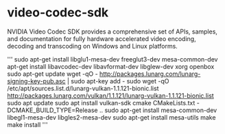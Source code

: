 # video-codec-sdk
NVIDIA Video Codec SDK provides a comprehensive set of APIs, samples, and documentation for fully hardware accelerated video encoding, decoding and transcoding on Windows and Linux platforms.


'''
sudo apt-get install libglu1-mesa-dev freeglut3-dev mesa-common-dev
apt-get install libavcodec-dev libavformat-dev libglew-dev xorg openbox
sudo apt-get update
wget -qO - http://packages.lunarg.com/lunarg-signing-key-pub.asc | sudo apt-key add -
sudo wget -qO /etc/apt/sources.list.d/lunarg-vulkan-1.1.121-bionic.list http://packages.lunarg.com/vulkan/1.1.121/lunarg-vulkan-1.1.121-bionic.list
sudo apt update
sudo apt install vulkan-sdk
cmake CMakeLists.txt -DCMAKE_BUILD_TYPE=Release ..
sudo apt-get install mesa-common-dev libegl1-mesa-dev libgles2-mesa-dev
sudo apt-get install mesa-utils
make
make install
'''
